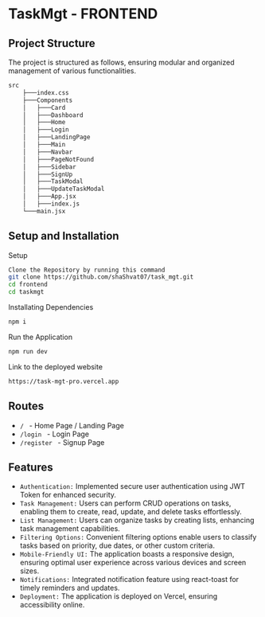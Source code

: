 
# TaskMgt - FRONTEND

## Project Structure
The project is structured as follows, ensuring modular and organized management of various functionalities.

```bash
src
    ├───index.css
    ├───Components
    │   ├───Card
    │   ├───Dashboard
    │   ├───Home
    │   ├───Login
    │   ├───LandingPage
    │   ├───Main
    │   ├───Navbar
    │   ├───PageNotFound
    │   ├───Sidebar
    │   ├───SignUp
    │   ├───TaskModal
    │   ├───UpdateTaskModal
    │   ├───App.jsx
    │   ├───index.js
    └───main.jsx
```
## Setup and Installation

Setup
```bash
Clone the Repository by running this command 
git clone https://github.com/shaShvat07/task_mgt.git
cd frontend 
cd taskmgt
```

Installating Dependencies
```bash
npm i
```

Run the Application
```bash
npm run dev
```
Link to the deployed website 
```bash
https://task-mgt-pro.vercel.app
```
## Routes

* ```/ ``` - Home Page / Landing Page
* ```/login ``` - Login Page
* ```/register ``` - Signup Page

## Features

- ```Authentication:``` Implemented secure user authentication using JWT Token for enhanced security.
- ```Task Management:``` Users can perform CRUD operations on tasks, enabling them to create, read, update, and delete tasks effortlessly.
- ```List Management:``` Users can organize tasks by creating lists, enhancing task management capabilities.
- ```Filtering Options:``` Convenient filtering options enable users to classify tasks based on priority, due dates, or other custom criteria.
- ```Mobile-Friendly UI:``` The application boasts a responsive design, ensuring optimal user experience across various devices and screen sizes.
- ```Notifications:``` Integrated notification feature using react-toast for timely reminders and updates.
- ```Deployment:``` The application is deployed on Vercel, ensuring accessibility online.

